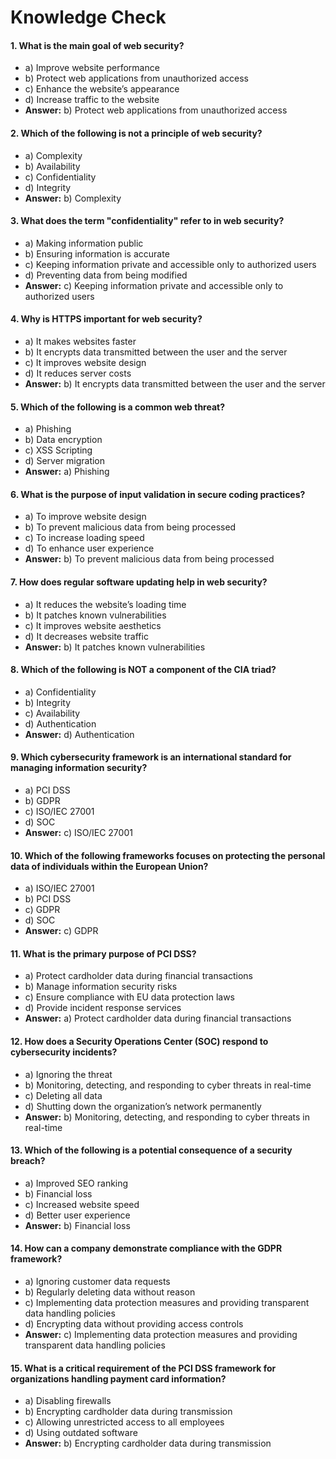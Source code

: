 # Knowledge Check
#### **1. What is the main goal of web security?**

-   a) Improve website performance
-   b) Protect web applications from unauthorized access
-   c) Enhance the website’s appearance
-   d) Increase traffic to the website
-   **Answer:** b) Protect web applications from unauthorized access

#### **2. Which of the following is not a principle of web security?**

-   a) Complexity
-   b) Availability
-   c) Confidentiality
-   d) Integrity
-   **Answer:** b) Complexity

#### **3. What does the term "confidentiality" refer to in web security?**

-   a) Making information public
-   b) Ensuring information is accurate
-   c) Keeping information private and accessible only to authorized users
-   d) Preventing data from being modified
-   **Answer:** c) Keeping information private and accessible only to authorized users

#### **4. Why is HTTPS important for web security?**

-   a) It makes websites faster
-   b) It encrypts data transmitted between the user and the server
-   c) It improves website design
-   d) It reduces server costs
-   **Answer:** b) It encrypts data transmitted between the user and the server

#### **5. Which of the following is a common web threat?**

-   a) Phishing
-   b) Data encryption
-   c) XSS Scripting
-   d) Server migration
-   **Answer:** a) Phishing

#### **6. What is the purpose of input validation in secure coding practices?**

-   a) To improve website design
-   b) To prevent malicious data from being processed
-   c) To increase loading speed
-   d) To enhance user experience
-   **Answer:** b) To prevent malicious data from being processed

#### **7. How does regular software updating help in web security?**

-   a) It reduces the website’s loading time
-   b) It patches known vulnerabilities
-   c) It improves website aesthetics
-   d) It decreases website traffic
-   **Answer:** b) It patches known vulnerabilities

#### **8. Which of the following is NOT a component of the CIA triad?**

-   a) Confidentiality
-   b) Integrity
-   c) Availability
-   d) Authentication
-   **Answer:** d) Authentication

#### **9. Which cybersecurity framework is an international standard for managing information security?**

-   a) PCI DSS
-   b) GDPR
-   c) ISO/IEC 27001
-   d) SOC
-   **Answer:** c) ISO/IEC 27001

#### **10. Which of the following frameworks focuses on protecting the personal data of individuals within the European Union?**

-   a) ISO/IEC 27001
-   b) PCI DSS
-   c) GDPR
-   d) SOC
-   **Answer:** c) GDPR

#### **11. What is the primary purpose of PCI DSS?**

-   a) Protect cardholder data during financial transactions
-   b) Manage information security risks
-   c) Ensure compliance with EU data protection laws
-   d) Provide incident response services
-   **Answer:** a) Protect cardholder data during financial transactions

#### **12. How does a Security Operations Center (SOC) respond to cybersecurity incidents?**

-   a) Ignoring the threat
-   b) Monitoring, detecting, and responding to cyber threats in real-time
-   c) Deleting all data
-   d) Shutting down the organization’s network permanently
-   **Answer:** b) Monitoring, detecting, and responding to cyber threats in real-time

#### **13. Which of the following is a potential consequence of a security breach?**

-   a) Improved SEO ranking
-   b) Financial loss
-   c) Increased website speed
-   d) Better user experience
-   **Answer:** b) Financial loss

#### **14. How can a company demonstrate compliance with the GDPR framework?**

-   a) Ignoring customer data requests
-   b) Regularly deleting data without reason
-   c) Implementing data protection measures and providing transparent data handling policies
-   d) Encrypting data without providing access controls
-   **Answer:** c) Implementing data protection measures and providing transparent data handling policies

#### **15. What is a critical requirement of the PCI DSS framework for organizations handling payment card information?**

-   a) Disabling firewalls
-   b) Encrypting cardholder data during transmission
-   c) Allowing unrestricted access to all employees
-   d) Using outdated software
-   **Answer:** b) Encrypting cardholder data during transmission
<!--stackedit_data:
eyJoaXN0b3J5IjpbLTE2MjMxNzI3MjcsLTc3MTc5NjQyOCwtMT
kwMjQyODk5XX0=
-->